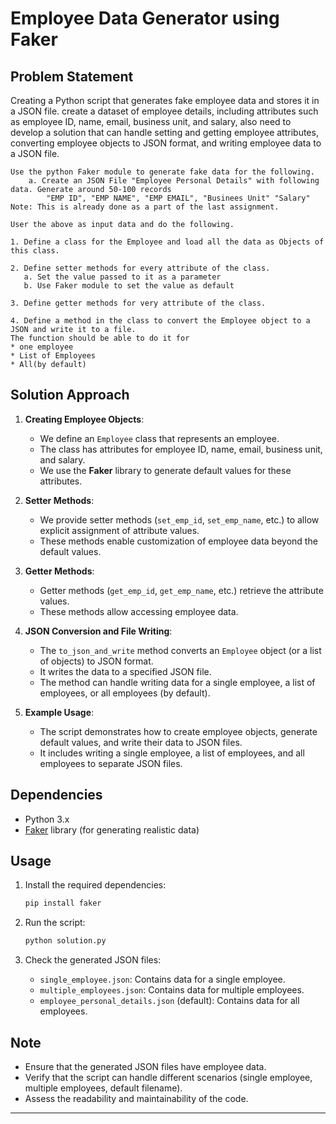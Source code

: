 # Employee Data Generator using Faker

## Problem Statement

Creating a Python script that generates fake employee data and stores it in a JSON file. create a dataset of employee details, including attributes such as employee ID, name, email, business unit, and salary, also need to develop a solution that can handle setting and getting employee attributes, converting employee objects to JSON format, and writing employee data to a JSON file.

```
Use the python Faker module to generate fake data for the following.
	a. Create an JSON File "Employee Personal Details" with following data. Generate around 50-100 records
		"EMP ID", "EMP NAME", "EMP EMAIL", "Businees Unit" "Salary"
Note: This is already done as a part of the last assignment.

User the above as input data and do the following.

1. Define a class for the Employee and load all the data as Objects of this class.

2. Define setter methods for every attribute of the class.
   a. Set the value passed to it as a parameter
   b. Use Faker module to set the value as default

3. Define getter methods for very attribute of the class.

4. Define a method in the class to convert the Employee object to a JSON and write it to a file.
The function should be able to do it for 
* one employee
* List of Employees 
* All(by default)
```

## Solution Approach

1. **Creating Employee Objects**:

   - We define an `Employee` class that represents an employee.
   - The class has attributes for employee ID, name, email, business unit, and salary.
   - We use the **Faker** library to generate default values for these attributes.
2. **Setter Methods**:

   - We provide setter methods (`set_emp_id`, `set_emp_name`, etc.) to allow explicit assignment of attribute values.
   - These methods enable customization of employee data beyond the default values.
3. **Getter Methods**:

   - Getter methods (`get_emp_id`, `get_emp_name`, etc.) retrieve the attribute values.
   - These methods allow accessing employee data.
4. **JSON Conversion and File Writing**:

   - The `to_json_and_write` method converts an `Employee` object (or a list of objects) to JSON format.
   - It writes the data to a specified JSON file.
   - The method can handle writing data for a single employee, a list of employees, or all employees (by default).
5. **Example Usage**:

   - The script demonstrates how to create employee objects, generate default values, and write their data to JSON files.
   - It includes writing a single employee, a list of employees, and all employees to separate JSON files.

## Dependencies

- Python 3.x
- [Faker](https://pypi.org/project/Faker/) library (for generating realistic data)

## Usage

1. Install the required dependencies:

   ```bash
   pip install faker
   ```
2. Run the script:

   ```bash
   python solution.py
   ```
3. Check the generated JSON files:

   - `single_employee.json`: Contains data for a single employee.
   - `multiple_employees.json`: Contains data for multiple employees.
   - `employee_personal_details.json` (default): Contains data for all employees.

## Note

- Ensure that the generated JSON files have employee data.
- Verify that the script can handle different scenarios (single employee, multiple employees, default filename).
- Assess the readability and maintainability of the code.

---
